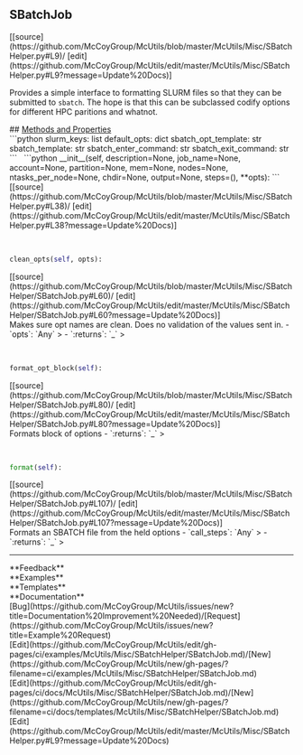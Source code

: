 ## <a id="McUtils.Misc.SBatchHelper.SBatchJob">SBatchJob</a> 

<div class="docs-source-link" markdown="1">
[[source](https://github.com/McCoyGroup/McUtils/blob/master/McUtils/Misc/SBatchHelper.py#L9)/
[edit](https://github.com/McCoyGroup/McUtils/edit/master/McUtils/Misc/SBatchHelper.py#L9?message=Update%20Docs)]
</div>

Provides a simple interface to formatting SLURM
files so that they can be submitted to `sbatch`.
The hope is that this can be subclassed codify
options for different HPC paritions and whatnot.







<div class="collapsible-section">
 <div class="collapsible-section collapsible-section-header" markdown="1">
## <a class="collapse-link" data-toggle="collapse" href="#methods" markdown="1"> Methods and Properties</a> <a class="float-right" data-toggle="collapse" href="#methods"><i class="fa fa-chevron-down"></i></a>
 </div>
 <div class="collapsible-section collapsible-section-body collapse show" id="methods" markdown="1">
 ```python
slurm_keys: list
default_opts: dict
sbatch_opt_template: str
sbatch_template: str
sbatch_enter_command: str
sbatch_exit_command: str
```
<a id="McUtils.Misc.SBatchHelper.SBatchJob.__init__" class="docs-object-method">&nbsp;</a> 
```python
__init__(self, description=None, job_name=None, account=None, partition=None, mem=None, nodes=None, ntasks_per_node=None, chdir=None, output=None, steps=(), **opts): 
```
<div class="docs-source-link" markdown="1">
[[source](https://github.com/McCoyGroup/McUtils/blob/master/McUtils/Misc/SBatchHelper.py#L38)/
[edit](https://github.com/McCoyGroup/McUtils/edit/master/McUtils/Misc/SBatchHelper.py#L38?message=Update%20Docs)]
</div>


<a id="McUtils.Misc.SBatchHelper.SBatchJob.clean_opts" class="docs-object-method">&nbsp;</a> 
```python
clean_opts(self, opts): 
```
<div class="docs-source-link" markdown="1">
[[source](https://github.com/McCoyGroup/McUtils/blob/master/McUtils/Misc/SBatchHelper/SBatchJob.py#L60)/
[edit](https://github.com/McCoyGroup/McUtils/edit/master/McUtils/Misc/SBatchHelper/SBatchJob.py#L60?message=Update%20Docs)]
</div>
Makes sure opt names are clean.
Does no validation of the values sent in.
  - `opts`: `Any`
    > 
  - `:returns`: `_`
    >


<a id="McUtils.Misc.SBatchHelper.SBatchJob.format_opt_block" class="docs-object-method">&nbsp;</a> 
```python
format_opt_block(self): 
```
<div class="docs-source-link" markdown="1">
[[source](https://github.com/McCoyGroup/McUtils/blob/master/McUtils/Misc/SBatchHelper/SBatchJob.py#L80)/
[edit](https://github.com/McCoyGroup/McUtils/edit/master/McUtils/Misc/SBatchHelper/SBatchJob.py#L80?message=Update%20Docs)]
</div>
Formats block of options
  - `:returns`: `_`
    >


<a id="McUtils.Misc.SBatchHelper.SBatchJob.format" class="docs-object-method">&nbsp;</a> 
```python
format(self): 
```
<div class="docs-source-link" markdown="1">
[[source](https://github.com/McCoyGroup/McUtils/blob/master/McUtils/Misc/SBatchHelper/SBatchJob.py#L107)/
[edit](https://github.com/McCoyGroup/McUtils/edit/master/McUtils/Misc/SBatchHelper/SBatchJob.py#L107?message=Update%20Docs)]
</div>
Formats an SBATCH file from the held options
  - `call_steps`: `Any`
    > 
  - `:returns`: `_`
    >
 </div>
</div>












---


<div markdown="1" class="text-secondary">
<div class="container">
  <div class="row">
   <div class="col" markdown="1">
**Feedback**   
</div>
   <div class="col" markdown="1">
**Examples**   
</div>
   <div class="col" markdown="1">
**Templates**   
</div>
   <div class="col" markdown="1">
**Documentation**   
</div>
   <div class="col" markdown="1">
   
</div>
   <div class="col" markdown="1">
   
</div>
   <div class="col" markdown="1">
   
</div>
</div>
  <div class="row">
   <div class="col" markdown="1">
[Bug](https://github.com/McCoyGroup/McUtils/issues/new?title=Documentation%20Improvement%20Needed)/[Request](https://github.com/McCoyGroup/McUtils/issues/new?title=Example%20Request)   
</div>
   <div class="col" markdown="1">
[Edit](https://github.com/McCoyGroup/McUtils/edit/gh-pages/ci/examples/McUtils/Misc/SBatchHelper/SBatchJob.md)/[New](https://github.com/McCoyGroup/McUtils/new/gh-pages/?filename=ci/examples/McUtils/Misc/SBatchHelper/SBatchJob.md)   
</div>
   <div class="col" markdown="1">
[Edit](https://github.com/McCoyGroup/McUtils/edit/gh-pages/ci/docs/McUtils/Misc/SBatchHelper/SBatchJob.md)/[New](https://github.com/McCoyGroup/McUtils/new/gh-pages/?filename=ci/docs/templates/McUtils/Misc/SBatchHelper/SBatchJob.md)   
</div>
   <div class="col" markdown="1">
[Edit](https://github.com/McCoyGroup/McUtils/edit/master/McUtils/Misc/SBatchHelper.py#L9?message=Update%20Docs)   
</div>
   <div class="col" markdown="1">
   
</div>
   <div class="col" markdown="1">
   
</div>
   <div class="col" markdown="1">
   
</div>
</div>
</div>
</div>